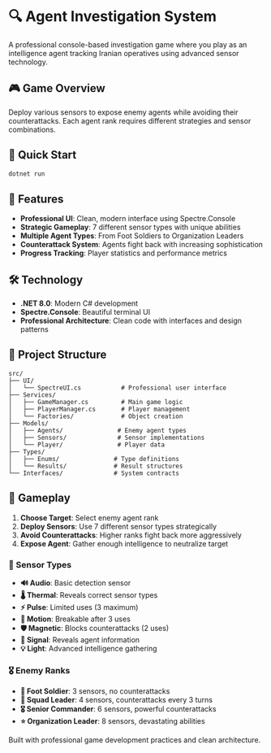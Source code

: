 # 🔍 Agent Investigation System

A professional console-based investigation game where you play as an intelligence agent tracking Iranian operatives using advanced sensor technology.

## 🎮 Game Overview

Deploy various sensors to expose enemy agents while avoiding their counterattacks. Each agent rank requires different strategies and sensor combinations.

## 🚀 Quick Start

```bash
dotnet run
```

## 🎯 Features

- **Professional UI**: Clean, modern interface using Spectre.Console
- **Strategic Gameplay**: 7 different sensor types with unique abilities
- **Multiple Agent Types**: From Foot Soldiers to Organization Leaders
- **Counterattack System**: Agents fight back with increasing sophistication
- **Progress Tracking**: Player statistics and performance metrics

## 🛠️ Technology

- **.NET 8.0**: Modern C# development
- **Spectre.Console**: Beautiful terminal UI
- **Professional Architecture**: Clean code with interfaces and design patterns

## 📁 Project Structure

```
src/
├── UI/
│   └── SpectreUI.cs           # Professional user interface
├── Services/
│   ├── GameManager.cs         # Main game logic
│   ├── PlayerManager.cs       # Player management
│   └── Factories/             # Object creation
├── Models/
│   ├── Agents/               # Enemy agent types
│   ├── Sensors/              # Sensor implementations
│   └── Player/               # Player data
├── Types/
│   ├── Enums/               # Type definitions
│   └── Results/             # Result structures
└── Interfaces/              # System contracts
```

## 🎲 Gameplay

1. **Choose Target**: Select enemy agent rank
2. **Deploy Sensors**: Use 7 different sensor types strategically
3. **Avoid Counterattacks**: Higher ranks fight back more aggressively
4. **Expose Agent**: Gather enough intelligence to neutralize target

### 📡 Sensor Types

- **🔊 Audio**: Basic detection sensor
- **🌡️ Thermal**: Reveals correct sensor types
- **⚡ Pulse**: Limited uses (3 maximum)
- **🏃 Motion**: Breakable after 3 uses
- **🛡️ Magnetic**: Blocks counterattacks (2 uses)
- **📡 Signal**: Reveals agent information
- **💡 Light**: Advanced intelligence gathering

### 🎖️ Enemy Ranks

- **👤 Foot Soldier**: 3 sensors, no counterattacks
- **👥 Squad Leader**: 4 sensors, counterattacks every 3 turns
- **🎖️ Senior Commander**: 6 sensors, powerful counterattacks
- **⭐ Organization Leader**: 8 sensors, devastating abilities

Built with professional game development practices and clean architecture.
